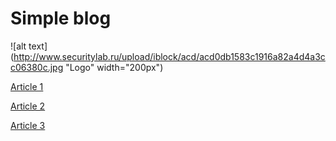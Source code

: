 # Simple blog

![alt text](http://www.securitylab.ru/upload/iblock/acd/acd0db1583c1916a82a4d4a3cc06380c.jpg "Logo" width="200px")


[Article 1](https://github.com/kovalc0mrade/binary/blob/master/article1.txt)

[Article 2](https://github.com/kovalc0mrade/binary/blob/master/article2.txt)

[Article 3](https://github.com/kovalc0mrade/binary/blob/master/article3.txt)
